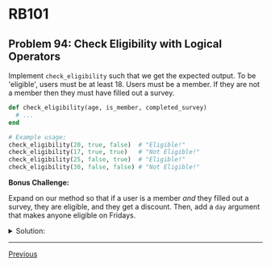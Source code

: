 # RB101
## Problem 94: Check Eligibility with Logical Operators

Implement `check_eligibility` such that we get the expected output. To be 'eligible', users must be at least 18. Users must be a member. If they are not a member then they must have filled out a survey.

```ruby
def check_eligibility(age, is_member, completed_survey)
  # ...
end

# Example usage:
check_eligibility(20, true, false)  # "Eligible!"
check_eligibility(17, true, true)   # "Not Eligible!"
check_eligibility(25, false, true)  # "Eligible!"
check_eligibility(30, false, false) # "Not Eligible!"
```

**Bonus Challenge:**

Expand on our method so that if a user is a member *and* they filled out a survey, they are eligible, and they get a discount. Then, add a `day` argument that makes anyone eligible on Fridays.

<details>
<summary>Solution:</summary>

**Basic solution:**

```ruby
def check_eligibility(age, is_member, completed_survey)
  if age >= 18 && (is_member || completed_survey)
    puts "Eligible!"
  else
    puts "Not Eligible!"
  end
end

# Test cases:
check_eligibility(20, true, false)   # "Eligible!"
check_eligibility(17, true, true)    # "Not Eligible!"
check_eligibility(25, false, true)   # "Eligible!"
check_eligibility(30, false, false)  # "Not Eligible!"
```

**Explanation of the logic:**
- `age >= 18` must be true
- AND either `is_member` OR `completed_survey` must be true

**Bonus Challenge Answer:**

```ruby
def check_eligibility(age, is_member, completed_survey, day = nil)
  # Friday makes everyone eligible
  if day == "Friday"
    puts "Eligible!"
    return
  end
  
  # Must be at least 18
  unless age >= 18
    puts "Not Eligible!"
    return
  end
  
  # Member and completed survey = eligible with discount
  if is_member && completed_survey
    puts "Eligible with discount!"
    return
  end
  
  # Must be member OR have completed survey
  if is_member || completed_survey
    puts "Eligible!"
  else
    puts "Not Eligible!"
  end
end

# Test cases:
check_eligibility(20, true, false)            # "Eligible!"
check_eligibility(20, true, true)             # "Eligible with discount!"
check_eligibility(17, true, true, "Friday")   # "Eligible!"
check_eligibility(30, false, false, "Friday") # "Eligible!"
check_eligibility(30, false, false, "Monday") # "Not Eligible!"
```

**Alternative using single conditional:**

```ruby
def check_eligibility(age, is_member, completed_survey, day = nil)
  if day == "Friday" || (age >= 18 && (is_member || completed_survey))
    if day != "Friday" && is_member && completed_survey
      puts "Eligible with discount!"
    else
      puts "Eligible!"
    end
  else
    puts "Not Eligible!"
  end
end
```

**Using case statement:**

```ruby
def check_eligibility(age, is_member, completed_survey, day = nil)
  case
  when day == "Friday"
    puts "Eligible!"
  when age < 18
    puts "Not Eligible!"
  when is_member && completed_survey
    puts "Eligible with discount!"
  when is_member || completed_survey
    puts "Eligible!"
  else
    puts "Not Eligible!"
  end
end
```

</details>

---

[Previous](93.md)

